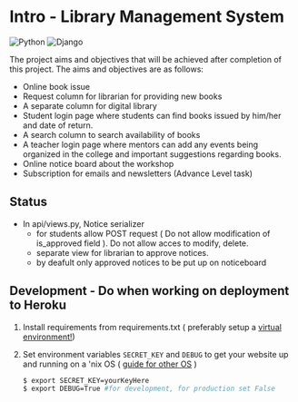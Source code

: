 # Intro - Library Management System

<img alt="Python" src="https://img.shields.io/badge/python-%2314354C.svg?style=for-the-badge&logo=python&logoColor=white"/> <img alt="Django" src="https://img.shields.io/badge/django-%23092E20.svg?style=for-the-badge&logo=django&logoColor=white"/>


The project aims and objectives that will be achieved after completion of this project. The
aims and objectives are as follows:
- Online book issue
- Request column for librarian for providing new books
- A separate column for digital library
- Student login page where students can find books issued by him/her and date of return.
- A search column to search availability of books
- A teacher login page where mentors can add any events being organized in the
college and important suggestions regarding books.
- Online notice board about the workshop
- Subscription for emails and newsletters (Advance Level task)

## Status
 - In api/views.py, Notice serializer 
   - for students allow POST request ( Do not allow modification of is_approved field ). Do not allow acces to modify, delete.
   - separate view for librarian to approve notices.
   - by deafult only approved notices to be put up on noticeboard


## Development - Do when working on deployment to Heroku

1. Install requirements from requirements.txt ( preferably setup a [virtual environment!](https://docs.python.org/3/library/venv.html))

2. Set environment variables ``` SECRET_KEY ``` and ``` DEBUG ``` to get your website up and running on a 'nix OS ( [guide for other OS](https://www.twilio.com/blog/2017/01/how-to-set-environment-variables.html) )
   
   ```bash
   $ export SECRET_KEY=yourKeyHere
   $ export DEBUG=True #for development, for production set False
   ```